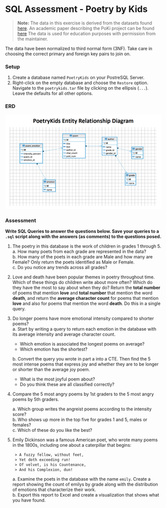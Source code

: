 # SQL Assessment - Poetry by Kids

> **Note:** The data in this exercise is derived from the datasets found [here](https://github.com/whipson/PoKi-Poems-by-Kids). An academic paper describing the PoKi project can be found [here](https://arxiv.org/abs/2004.06188)
> The data is used for education purposes with permission from the maintainer.  

The data have been normalized to third normal form (3NF). Take care in choosing the correct primary and foreign key pairs to join on.

### Setup 
1. Create a database named `PoetryKids` on your PostreSQL Server.
2. Right-click on the empty database and choose the `Restore` option. Navigate to the `poetrykids.tar` file by clicking on the ellipsis (`...`). Leave the defaults for all other options.

### ERD
![](./assets/PoetryKids_erd.png)


### Assessment
**Write SQL Queries to answer the questions below. Save your queries to a `.sql` script along with the answers (as comments) to the questions posed.**

1. The poetry in this database is the work of children in grades 1 through 5.  
    a. How many poets from each grade are represented in the data?  
    b. How many of the poets in each grade are Male and how many are Female? Only return the poets identified as Male or Female.  
    c. Do you notice any trends across all grades?

2. Love and death have been popular themes in poetry throughout time. Which of these things do children write about more often? Which do they have the most to say about when they do? Return the **total number** of poems that mention **love** and **total number** that mention the word **death**, and return the **average character count** for poems that mention **love** and also for poems that mention the word **death**. Do this in a single query.

3. Do longer poems have more emotional intensity compared to shorter poems?  
a. Start by writing a query to return each emotion in the database with its average intensity and average character count.   
     - Which emotion is associated the longest poems on average?  
     - Which emotion has the shortest?  

    b. Convert the query you wrote in part a into a CTE. Then find the 5 most intense poems that express joy and whether they are to be longer or shorter than the average joy poem.   
     -  What is the most joyful poem about?  
     -  Do you think these are all classified correctly?

4. Compare the 5 most angry poems by 1st graders to the 5 most angry poems by 5th graders.  

	a. Which group writes the angreist poems according to the intensity score?  
    b. Who shows up more in the top five for grades 1 and 5, males or females?  
    c. Which of these do you like the best?

5. Emily Dickinson was a famous American poet, who wrote many poems in the 1800s, including one about a caterpillar that begins:

	  	> A fuzzy fellow, without feet,
		> Yet doth exceeding run!
		> Of velvet, is his Countenance,
		> And his Complexion, dun!

	a. Examine the poets in the database with the name `emily`. Create a report showing the count of emilys by grade along with the distribution of emotions that characterize their work.  
	b. Export this report to Excel and create a visualization that shows what you have found.
